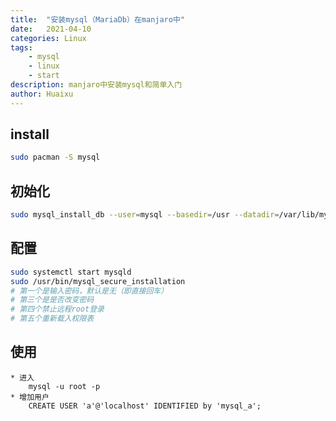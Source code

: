 ```yaml
---
title:  "安装mysql（MariaDb）在manjaro中"
date:   2021-04-10
categories: Linux 
tags: 
    - mysql
    - linux
    - start
description: manjaro中安装mysql和简单入门
author: Huaixu
---
```


## install
```bash
sudo pacman -S mysql
```
## 初始化
```bash
sudo mysql_install_db --user=mysql --basedir=/usr --datadir=/var/lib/mysql
```
## 配置
```bash
sudo systemctl start mysqld
sudo /usr/bin/mysql_secure_installation
# 第一个是输入密码，默认是无（即直接回车）
# 第三个是是否改变密码
# 第四个禁止远程root登录
# 第五个重新载入权限表
```
## 使用
    * 进入 
        mysql -u root -p
    * 增加用户
        CREATE USER 'a'@'localhost' IDENTIFIED by 'mysql_a';


